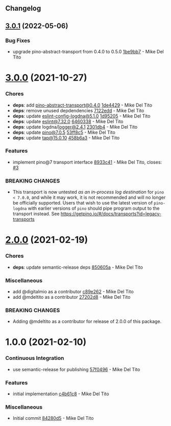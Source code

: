 ## Changelog

## [3.0.1](https://github.com/logdna/pino-logdna/compare/v3.0.0...v3.0.1) (2022-05-06)


### Bug Fixes

* upgrade pino-abstract-transport from 0.4.0 to 0.5.0 [1be9bb7](https://github.com/logdna/pino-logdna/commit/1be9bb71b4f1fe61eca2c4715a30dcd1667406e5) - Mike Del Tito

# [3.0.0](https://github.com/logdna/pino-logdna/compare/v2.0.0...v3.0.0) (2021-10-27)


### Chores

* **deps**: add pino-abstract-transport@0.4.0 [1de4429](https://github.com/logdna/pino-logdna/commit/1de44290d4b91f40e14c77ba10b17799acf7c3ca) - Mike Del Tito
* **deps**: remove unused depdendencies [7122edd](https://github.com/logdna/pino-logdna/commit/7122edde9429839fb94928938a8f16e0327ab899) - Mike Del Tito
* **deps**: update eslint-config-logdna@5.1.0 [1d95205](https://github.com/logdna/pino-logdna/commit/1d952054b71104f794cf33f92963393255872a79) - Mike Del Tito
* **deps**: update eslint@7.32.0 [6460338](https://github.com/logdna/pino-logdna/commit/64603383c2456511baa053e8252f8d856c2b3405) - Mike Del Tito
* **deps**: update logdna/logger@2.4.1 [2301db4](https://github.com/logdna/pino-logdna/commit/2301db491aefe2fdb48430b2697eaaabfe8927d4) - Mike Del Tito
* **deps**: update pino@7.0.5 [53ff8c5](https://github.com/logdna/pino-logdna/commit/53ff8c5639c84c4c29bc4487237c174d6a186196) - Mike Del Tito
* **deps**: update tap@15.0.10 [458b6a3](https://github.com/logdna/pino-logdna/commit/458b6a3eca575360076c570e9689fbc5873c2b29) - Mike Del Tito


### Features

* implement pino@7 transport interface [8933c41](https://github.com/logdna/pino-logdna/commit/8933c41c97ba2ec941453e1ebe79b43deaecfb2a) - Mike Del Tito, closes: [#3](https://github.com/logdna/pino-logdna/issues/3)


### **BREAKING CHANGES**

* This transport is now untested *as an in-process log
destination* for `pino < 7.0.0`, and while it may work, it is not recommended
and will no longer be officially supported. Users that wish to use the
latest version of `pino-logdna` with earlier versions of `pino` should
pipe program output to the transport instead. See
https://getpino.io/#/docs/transports?id=legacy-transports

# [2.0.0](https://github.com/logdna/pino-logdna/compare/v1.0.0...v2.0.0) (2021-02-19)


### Chores

* **deps**: update semantic-release deps [850605a](https://github.com/logdna/pino-logdna/commit/850605a677597b5e00c0ce60344acda7fc46d20f) - Mike Del Tito


### Miscellaneous

* add @digitalmio as a contributor [c89e262](https://github.com/logdna/pino-logdna/commit/c89e26222e5bf177f7999507285ba030369a4e7c) - Mike Del Tito
* add @mdeltito as a contributor [27202d8](https://github.com/logdna/pino-logdna/commit/27202d84473340f6d23d891e1c494be772d82172) - Mike Del Tito


### **BREAKING CHANGES**

* Adding @mdeltito as a contributor for release of 2.0.0 of
this package.

# 1.0.0 (2021-02-10)


### Continuous Integration

* use semantic-release for publishing [57f0496](https://github.com/logdna/pino-logdna/commit/57f0496b0edd7d1bf18b6ae04b45b00a8078a83b) - Mike Del Tito


### Features

* initial implementation [c4b61c8](https://github.com/logdna/pino-logdna/commit/c4b61c855c916521872acab2576c6fe61bec02df) - Mike Del Tito


### Miscellaneous

* Initial commit [84280d5](https://github.com/logdna/pino-logdna/commit/84280d574587f688376af2a5d41c768242abd7b6) - Mike Del Tito
